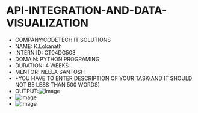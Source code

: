 # API-INTEGRATION-AND-DATA-VISUALIZATION
* COMPANY:CODETECH IT SOLUTIONS
* NAME: K.Lokanath
* INTERN ID: CT04DG503
* DOMAIN: PYTHON PROGRAMING
* DURATION: 4 WEEKS
* MENTOR: NEELA SANTOSH
* *YOU HAVE TO ENTER DESCRIPTION OF YOUR TASK(AND IT SHOULD NOT BE LESS THAN 500 WORDS)
* OUTPUT:![Image](https://github.com/user-attachments/assets/177b57d9-1ec8-4975-b96a-6192ca5b34b9)
* ![Image](https://github.com/user-attachments/assets/0f3f3252-8379-4aa7-b8ae-86b2dd5e7e06)
* ![Image](https://github.com/user-attachments/assets/0f3f3252-8379-4aa7-b8ae-86b2dd5e7e06)
